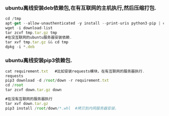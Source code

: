 ### ubuntu离线安装deb依赖包,在有互联网的主机执行,然后压缩打包.
```javascript
cd /tmp
apt-get --allow-unauthenticated -y install --print-uris python3-pip | cut -d\' -f2 | grep http:// > /tmp/download-list
wget -i download-list
tar zcvf tmp.tar.gz tmp
#在没互联网的ubuntu服务器安装依赖.
tar xvf tmp.tar.gz && cd tmp
dpkg -i *.deb
```


### ubuntu离线安装pip3依赖包.
```javascript
cat requirement.txt   #比如安装requests模块，在有互联网的服务器执行.
requests
pip3 download -d /root/down -r requirement.txt
cd /root
tar zcvf down.tar.gz down

#在没有互联网的服务器执行
tar xvf down.tar.gz
pip3 install /root/down/*.whl  #拷贝到内网服务器安装.
```
